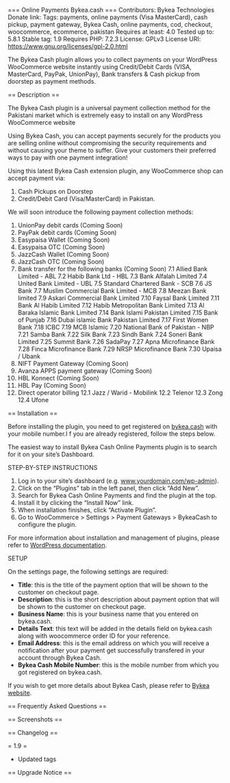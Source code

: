 === Online Payments Bykea.cash ===
Contributors: Bykea Technologies
Donate link: 
Tags: payments, online payments (Visa MasterCard), cash pickup, payment gateway, Bykea Cash, online payments, cod, checkout, woocommerce, ecommerce, pakistan
Requires at least: 4.0
Tested up to: 5.8.1
Stable tag: 1.9
Requires PHP: 7.2.3
License: GPLv3
License URI: https://www.gnu.org/licenses/gpl-2.0.html

The Bykea Cash plugin allows you to collect payments on your WordPress WooCommerce website instantly using Credit/Debit Cards (VISA, MasterCard, PayPak, UnionPay), Bank transfers & Cash pickup from doorstep as payment methods.

== Description ==

The Bykea Cash plugin is a universal payment collection method for the Pakistani market which is extremely easy to install on any WordPress WooCommerce website

Using Bykea Cash, you can accept payments securely for the products you are selling online without compromising the security requirements and without causing your theme to suffer. Give your customers their preferred ways to pay with one payment integration!

Using this latest Bykea Cash extension plugin, any WooCommerce shop can accept payment via:
1. Cash Pickups on Doorstep
2. Credit/Debit Card (Visa/MasterCard) in Pakistan. 

We will soon introduce the following payment collection methods:
1. UnionPay debit cards (Coming Soon)
2. PayPak debit cards (Coming Soon)
3. Easypaisa Wallet (Coming Soon)
4. Easypaisa OTC (Coming Soon)
5. JazzCash Wallet (Coming Soon)
6. JazzCash OTC (Coming Soon)
7. Bank transfer for the following banks (Coming Soon)
    7.1 Allied Bank Limited - ABL
    7.2 Habib Bank Ltd - HBL
    7.3 Bank Alfalah Limited
    7.4 United Bank Limited - UBL
    7.5 Standard Chartered Bank - SCB
    7.6 JS Bank
    7.7 Muslim Commercial Bank Limited - MCB
    7.8 Meezan Bank limited
    7.9 Askari Commercial Bank Limited
    7.10 Faysal Bank Limited
    7.11 Bank Al Habib Limited
    7.12 Habib Metropolitan Bank Limited
    7.13 Al Baraka Islamic Bank Limited
    7.14 Bank Islami Pakistan Limited
    7.15 Bank of Punjab
    7.16 Dubai islamic Bank Pakistan Limited
    7.17 First Women Bank
    7.18 ICBC
    7.19 MCB Islamic
    7.20 National Bank of Pakistan - NBP
    7.21 Samba Bank
    7.22 Silk Bank
    7.23 Sindh Bank
    7.24 Soneri Bank Limited
    7.25 Summit Bank
    7.26 SadaPay
    7.27 Apna Microfinance Bank
    7.28 Finca Microfinance Bank
    7.29 NRSP Microfinance Bank
    7.30 Upaisa / Ubank
8. NIFT Payment Gateway (Coming Soon)
9. Avanza APPS payment gateway (Coming Soon)
10. HBL Konnect (Coming Soon)
11. HBL Pay (Coming Soon)
12. Direct operator billing
    12.1 Jazz / Warid - Mobilink
    12.2 Telenor
    12.3 Zong
    12.4 Ufone

== Installation ==

Before installing the plugin, you need to get registered on <a href="https://bykea.cash/" target="_blank">bykea.cash</a> with your mobile number.I f you are already registered, follow the steps below.

The easiest way to install Bykea Cash Online Payments plugin is to search for it on your site’s Dashboard.

STEP-BY-STEP INSTRUCTIONS

1. Log in to your site’s dashboard (e.g. www.yourdomain.com/wp-admin).
2. Click on the “Plugins” tab in the left panel, then click “Add New”.
3. Search for Bykea Cash Online Payments and find the plugin at the top.
4. Install it by clicking the “Install Now” link.
5. When installation finishes, click “Activate Plugin”.
6. Go to WooCommerce > Settings > Payment Gateways > BykeaCash to configure the plugin.

For more information about installation and management of plugins, please refer to [WordPress documentation](http://codex.wordpress.org/Managing_Plugins#Installing_Plugins).

SETUP

On the settings page, the following settings are required:

* **Title**: this is the title of the payment option that will be shown to the customer on checkout page.
* **Description**: this is the short description about payment option that will be shown to the customer on checkout page.
* **Business Name**: this is your business name that you entered on bykea.cash.
* **Details Text**: this text will be added in the details field on bykea.cash along with woocommerce order ID for your reference.
* **Email Address**: this is the email address on which you will receive a notification after your payment get successfully transfered in your account through Bykea Cash.
* **Bykea Cash Mobile Number**: this is the mobile number from which you got registered on bykea.cash.

If you wish to get more details about Bykea Cash, please refer to [Bykea website](https://www.bykea.com/bykea-cash/).


== Frequently Asked Questions ==


== Screenshots ==


== Changelog ==

= 1.9 =
* Updated tags

== Upgrade Notice ==

